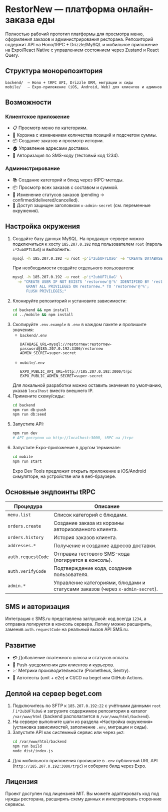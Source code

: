 # RestorNew — платформа онлайн-заказа еды

Полностью рабочий прототип платформы для просмотра меню, оформления заказов и администрирования ресторана. Репозиторий содержит API на Hono/tRPC + Drizzle/MySQL и мобильное приложение на Expo/React Native с управлением состоянием через Zustand и React Query.

## Структура монорепозитория

```
backend/  — Hono + tRPC API, Drizzle ORM, миграции и сиды
mobile/   — Expo-приложение (iOS, Android, Web) для клиентов и админов
```

## Возможности

### Клиентское приложение
- 📋 Просмотр меню по категориям.
- 🛒 Корзина с изменением количества позиций и подсчетом суммы.
- 📦 Создание заказов и просмотр истории.
- 🏠 Управление адресами доставки.
- 🔐 Авторизация по SMS-коду (тестовый код 1234).

### Администрирование
- 📚 Создание категорий и блюд через tRPC-методы.
- 📦 Просмотр всех заказов с составом и суммой.
- 🔁 Изменение статусов заказов (pending → confirmed/delivered/cancelled).
- 🔑 Доступ защищен заголовком `x-admin-secret` (см. переменные окружения).

## Настройка окружения

1. Создайте базу данных MySQL. На продакшн-сервере можно подключиться к хосту `185.207.0.192` под пользователем `root` (пароль `i*2ubUF7LOaG`) и выполнить:
   ```bash
   mysql -h 185.207.0.192 -u root -p'i*2ubUF7LOaG' -e "CREATE DATABASE IF NOT EXISTS restornew CHARACTER SET utf8mb4 COLLATE utf8mb4_unicode_ci;"
   ```
   При необходимости создайте отдельного пользователя:
   ```bash
   mysql -h 185.207.0.192 -u root -p'i*2ubUF7LOaG' \
     -e "CREATE USER IF NOT EXISTS 'restornew'@'%' IDENTIFIED BY 'restornew-password';
         GRANT ALL PRIVILEGES ON restornew.* TO 'restornew'@'%';
         FLUSH PRIVILEGES;"
   ```
2. Клонируйте репозиторий и установите зависимости:
   ```bash
   cd backend && npm install
   cd ../mobile && npm install
   ```
3. Скопируйте `.env.example` в `.env` в каждом пакете и пропишите значения:
   - `backend/.env`
     ```env
     DATABASE_URL=mysql://restornew:restornew-password@185.207.0.192:3306/restornew
     ADMIN_SECRET=super-secret
     ```
   - `mobile/.env`
     ```env
     EXPO_PUBLIC_API_URL=http://185.207.0.192:3000/trpc
     EXPO_PUBLIC_ADMIN_SECRET=super-secret
     ```
   Для локальной разработки можно оставить значения по умолчанию, указав `localhost` вместо внешнего IP.
4. Примените схему/сиды:
   ```bash
   cd backend
   npm run db:push
   npm run db:seed
   ```
5. Запустите API:
   ```bash
   npm run dev
   # API доступно на http://localhost:3000, tRPC на /trpc
   ```
6. Запустите Expo-приложение в другом терминале:
   ```bash
   cd mobile
   npm run start
   ```
   Expo Dev Tools предложит открыть приложение в iOS/Android симуляторе, на устройстве или в веб-браузере.

## Основные эндпоинты tRPC

| Процедура | Описание |
|-----------|----------|
| `menu.list` | Список категорий с блюдами. |
| `orders.create` | Создание заказа из корзины авторизованного клиента. |
| `orders.history` | История заказов клиента. |
| `addresses.*` | Получение и создание адресов доставки. |
| `auth.requestCode` | Отправка тестового SMS-кода (логируется в консоль). |
| `auth.verifyCode` | Подтверждение кода, создание пользователя. |
| `admin.*` | Управление категориями, блюдами и статусами заказов (через `x-admin-secret`). |

## SMS и авторизация

Интеграция с SMS.ru представлена заглушкой: код всегда `1234`, а отправка логируется в консоль сервера. Логику можно расширить, заменив `auth.requestCode` на реальный вызов API SMS.ru.

## Развитие

- 💳 Добавление платежного шлюза и статусов оплаты.
- 🔔 Push-уведомления для клиентов и курьеров.
- 📈 Метрики производительности (Prometheus, Sentry).
- 🧪 Автотесты (unit + e2e) и CI/CD на beget или GitHub Actions.

## Деплой на сервер beget.com

1. Подключитесь по SFTP к `185.207.0.192:22` с учётными данными `root` / `i*2ubUF7LOaG` и загрузите содержимое репозитория в каталог `/var/www/html` (backend располагается в `/var/www/html/backend`).
2. На сервере выполните шаги из раздела «Настройка окружения» (установка зависимостей, заполнение `.env`, миграции и сиды).
3. Запустите API как системный сервис или через `pm2`:
   ```bash
   cd /var/www/html/backend
   npm run build
   node dist/index.js
   ```
4. Для мобильного приложения пропишите в `.env` публичный URL API (`http://185.207.0.192:3000/trpc`) и соберите билд через Expo.

## Лицензия

Проект доступен под лицензией MIT. Вы можете адаптировать код под нужды ресторана, расширять схему данных и интегрировать сторонние сервисы.
